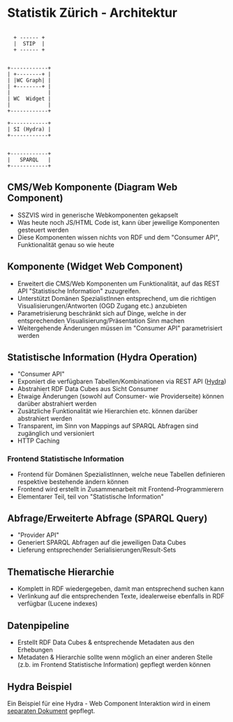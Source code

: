 # Statistik Zürich - Architektur

```

  + ------ +
  |  STIP  |
  + ------ +


+------------+
| +--------+ |
| |WC Graph| |
| +--------+ |
|            |
| WC  Widget |
|            |
+------------+

+------------+
| SI (Hydra) |
+------------+


+------------+
|   SPARQL   |
+------------+

```

## CMS/Web Komponente (Diagram Web Component)

* SSZVIS wird in generische Webkomponenten gekapselt
* Was heute noch JS/HTML Code ist, kann über jeweilige Komponenten gesteuert werden
* Diese Komponenten wissen nichts von RDF und dem "Consumer API", Funktionalität genau so wie heute

## Komponente (Widget Web Component)

* Erweitert die CMS/Web Komponenten um Funktionalität, auf das REST API "Statistische Information" zuzugreifen.
* Unterstützt Domänen SpezialistInnen entsprechend, um die richtigen Visualisierungen/Antworten (OGD Zugang etc.) anzubieten
* Parametrisierung beschränkt sich auf Dinge, welche in der entsprechenden Visualisierung/Präsentation Sinn machen
* Weitergehende Änderungen müssen im "Consumer API" parametrisiert werden

## Statistische Information (Hydra Operation)

* "Consumer API"
* Exponiert die verfügbaren Tabellen/Kombinationen via REST API ([Hydra](http://www.hydra-cg.com/))
* Abstrahiert RDF Data Cubes aus Sicht Consumer
* Etwaige Änderungen (sowohl auf Consumer- wie Providerseite) können darüber abstrahiert werden
* Zusätzliche Funktionalität wie Hierarchien etc. können darüber abstrahiert werden
* Transparent, im Sinn von Mappings auf SPARQL Abfragen sind zugänglich und versioniert
* HTTP Caching

### Frontend Statistische Information

* Frontend für Domänen SpezialistInnen, welche neue Tabellen definieren respektive bestehende ändern können
* Frontend wird erstellt in Zusammenarbeit mit Frontend-Programmierern
* Elementarer Teil, teil von "Statistische Information"

## Abfrage/Erweiterte Abfrage (SPARQL Query)

* "Provider API"
* Generiert SPARQL Abfragen auf die jeweiligen Data Cubes
* Lieferung entsprechender Serialisierungen/Result-Sets


## Thematische Hierarchie

* Komplett in RDF wiedergegeben, damit man entsprechend suchen kann
* Verlinkung auf die entsprechenden Texte, idealerweise ebenfalls in RDF verfügbar (Lucene indexes)

## Datenpipeline

* Erstellt RDF Data Cubes & entsprechende Metadaten aus den Erhebungen
* Metadaten & Hierarchie sollte wenn möglich an einer anderen Stelle (z.b. im Frontend Statistische Information) gepflegt werden können

## Hydra Beispiel

Ein Beispiel für eine Hydra - Web Component Interaktion wird in einem [separaten Dokument](sparq-hydra-webcomponents-workflow.md) gepflegt.

